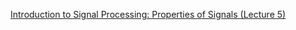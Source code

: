 [Introduction to Signal Processing: Properties of Signals (Lecture 5)](https://youtu.be/Gw8eE93OyUY)
